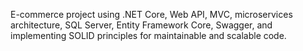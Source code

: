 E-commerce project using .NET Core, Web API, MVC, microservices architecture, SQL Server, Entity Framework Core, Swagger, and implementing SOLID principles for maintainable and scalable code.
